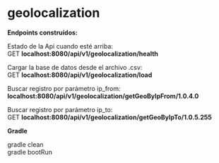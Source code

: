 # geolocalization


**Endpoints construídos:**


Estado de la Api cuando esté arriba:<br>
GET
**localhost:8080/api/v1/geolocalization/health**


Cargar la base de datos desde el archivo .csv:
<br>
GET
**localhost:8080/api/v1/geolocalization/load**


Buscar registro por parámetro ip_from:
<br>
**localhost:8080/api/v1/geolocalization/getGeoByIpFrom/1.0.4.0**


Buscar registro por parámetro ip_to:
<br>
GET
**localhost:8080/api/v1/geolocalization/getGeoByIpTo/1.0.5.255**


**Gradle**

gradle clean
<br>
gradle bootRun